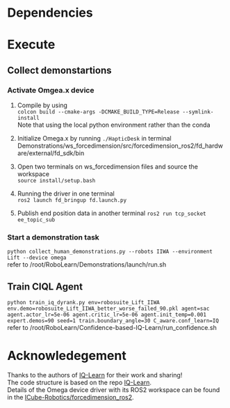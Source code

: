 

# Dependencies
# Execute
## Collect demonstartions
### Activate Omgea.x device
1. Compile by using  
`colcon build --cmake-args -DCMAKE_BUILD_TYPE=Release --symlink-install`  
Note that using the local python environment rather than the conda
2. Initialize Omega.x by running `./HapticDesk` in terminal
Demonstrations/ws_forcedimension/src/forcedimension_ros2/fd_hardware/external/fd_sdk/bin

3. Open two terminals on ws_forcedimension files and source the workspace  
`source install/setup.bash`  

4. Running the driver in one terminal  
`ros2 launch fd_bringup fd.launch.py`  

5. Publish end position data in another terminal
`ros2 run tcp_socket ee_topic_sub`
### Start a demonstration task
`python collect_human_demonstrations.py --robots IIWA --environment Lift --device omega`  
refer to /root/RoboLearn/Demonstrations/launch/run.sh

## Train CIQL Agent
`python train_iq_dyrank.py env=robosuite_Lift_IIWA env.demo=robosuite_Lift_IIWA_better_worse_failed_90.pkl agent=sac agent.actor_lr=5e-06 agent.critic_lr=5e-06 agent.init_temp=0.001 expert.demos=90 seed=1 train.boundary_angle=30 C_aware.conf_learn=IQ`
refer to /root/RoboLearn/Confidence-based-IQ-Learn/run_confidence.sh


# Acknowledegement
Thanks to the authors of [IQ-Learn](https://github.com/Div99/IQ-Learn) for their work and sharing!  
The code structure is based on the repo [IQ-Learn](https://github.com/Div99/IQ-Learn).  
Details of the Omega device driver with its ROS2 workspace can be found in the [ICube-Robotics/forcedimension_ros2](https://github.com/ICube-Robotics/forcedimension_ros2).